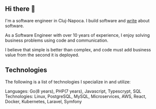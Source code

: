 ## Hi there 👋
I'm a software engineer in Cluj-Napoca. I build software and [write](https://medium.com/@andreiboar) about software.

As a Software Engineer with over 10 years of experience, I enjoy solving business problems using code and communication.

I believe that simple is better than complex, and code must add business value from the second it is deployed.


## Technologies
The following is a list of technologies I specialize in and utilize:

Languages:	Go(8 years), PHP(7 years), Javascript, Typescrypt, SQL
Technologies: 	Linux, PostgreSQL, MySQL, Microservices, AWS, React, Docker, Kubernetes, Laravel, Symfony
